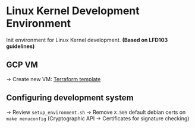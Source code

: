 # Linux Kernel Development Environment
Init environment for Linux Kernel development. **(Based on LFD103 guidelines)**

## GCP VM
-> Create new VM: [Terraform template](vm_gcp_template.tf)

## Configuring development system
-> Review `setup_environment.sh`
-> Remove `X.509` default debian certs on `make menuconfig` (Cryptographic API -> Certificates for signature checking)
